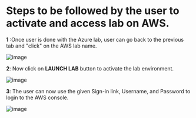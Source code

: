 # Steps to be followed by the user to activate and access lab on AWS.


**1**	:Once user is done with the Azure lab, user can go back to the previous tab and "click" on the AWS lab name.

![image](https://user-images.githubusercontent.com/85232046/160334228-0c811256-df74-4fee-ab8f-437174e4e3c8.png)

**2**: Now click on **LAUNCH LAB** button to activate the lab environment.

![image](https://user-images.githubusercontent.com/85232046/160334277-01a7e1f5-695d-42ec-acc7-e299d85a2d72.png)

**3**:	The user can now use the given Sign-in link, Username, and Password to login to the AWS console.

![image](https://user-images.githubusercontent.com/85232046/160334331-847da506-4765-46eb-a2ae-f9cc71694a9a.png)
